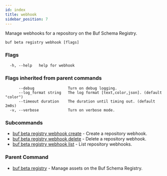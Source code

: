```yaml
---
id: index
title: webhook
sidebar_position: 7
---
```

Manage webhooks for a repository on the Buf Schema Registry.

```
buf beta registry webhook [flags]
```

### Flags

```
  -h, --help   help for webhook
```

### Flags inherited from parent commands

```
      --debug               Turn on debug logging.
      --log_format string   The log format [text,color,json]. (default "color")
      --timeout duration    The duration until timing out. (default 2m0s)
  -v, --verbose             Turn on verbose mode.
```

### Subcommands

* [buf beta registry webhook create](create.md)	 - Create a repository webhook.
* [buf beta registry webhook delete](delete.md)	 - Delete a repository webhook.
* [buf beta registry webhook list](list.md)	 - List repository webhooks.

### Parent Command

* [buf beta registry](index.md)	 - Manage assets on the Buf Schema Registry.

